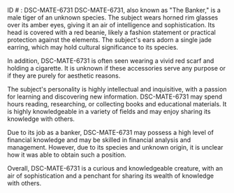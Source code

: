ID # : DSC-MATE-6731
DSC-MATE-6731, also known as "The Banker," is a male tiger of an unknown species. The subject wears horned rim glasses over its amber eyes, giving it an air of intelligence and sophistication. Its head is covered with a red beanie, likely a fashion statement or practical protection against the elements. The subject's ears adorn a single jade earring, which may hold cultural significance to its species.

In addition, DSC-MATE-6731 is often seen wearing a vivid red scarf and holding a cigarette. It is unknown if these accessories serve any purpose or if they are purely for aesthetic reasons.

The subject's personality is highly intellectual and inquisitive, with a passion for learning and discovering new information. DSC-MATE-6731 may spend hours reading, researching, or collecting books and educational materials. It is highly knowledgeable in a variety of fields and may enjoy sharing its knowledge with others.

Due to its job as a banker, DSC-MATE-6731 may possess a high level of financial knowledge and may be skilled in financial analysis and management. However, due to its species and unknown origin, it is unclear how it was able to obtain such a position.

Overall, DSC-MATE-6731 is a curious and knowledgeable creature, with an air of sophistication and a penchant for sharing its wealth of knowledge with others.